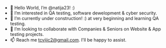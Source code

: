 - 👋 Hello World, I’m @natija23! :)
- 👀 I’m interested in QA testing, software dewelopment & cyber security.
- 🌱 I’m currently under construction! :) at very beginning and learning QA testing.
- 💞️ I’m looking to collaborate with Companies & Seniors on Website & App testing projects.
- 📫 Reach me tcvijic2@gmail.com. I'll be happy to assist.

<!---
natija23/natija23 is a ✨ special ✨ repository because its `README.md` (this file) appears on your GitHub profile.
You can click the Preview link to take a look at your changes.
--->
